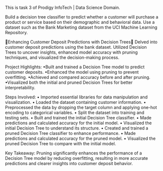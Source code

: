 This is task 3 of Prodigy InfoTech | Data Science Domain.

Build a decision tree classifier to predict whether a customer will purchase a product or service based on their demographic and behavioral data. Use a dataset such as the Bank Marketing dataset from the UCI Machine Learning Repository.

 🚀Enhancing Customer Deposit Predictions with Decision Trees🚀
Delved into customer deposit predictions using the bank dataset. Utilized Decision Trees to uncover insights, enhanced model accuracy with pruning techniques, and visualized the decision-making process.

Project Highlights:
•Built and trained a Decision Tree model to predict customer deposits.
•Enhanced the model using pruning to prevent overfitting.
•Achieved and compared accuracy before and after pruning.
•Visualized both the initial and pruned Decision Trees for better interpretability.

Steps Involved:
• Imported essential libraries for data manipulation and visualization.
• Loaded the dataset containing customer information.
• Preprocessed the data by dropping the target column and applying one-hot encoding to categorical variables.
• Split the dataset into training and testing sets.
• Built and trained the initial Decision Tree classifier.
• Made predictions and calculated accuracy for the initial model.
• Visualized the initial Decision Tree to understand its structure.
• Created and trained a pruned Decision Tree classifier to enhance performance.
• Made predictions and calculated accuracy for the pruned model.
• Visualized the pruned Decision Tree to compare with the initial model.

Key Takeaway:
Pruning significantly enhances the performance of a Decision Tree model by reducing overfitting, resulting in more accurate predictions and clearer insights into customer deposit behavior.

